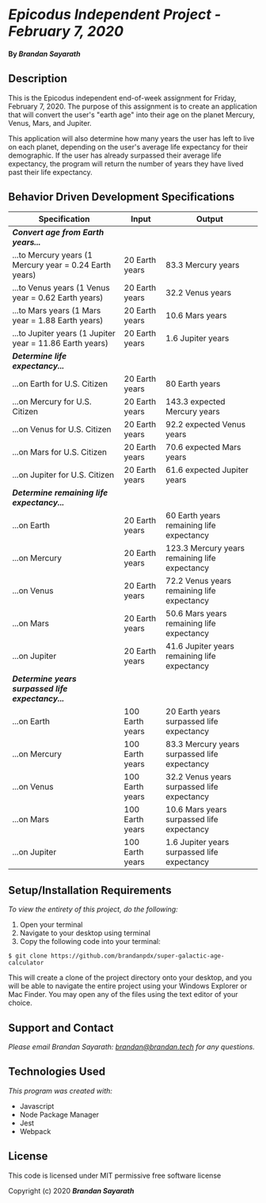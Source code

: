 # _Epicodus Independent Project - February 7, 2020_

#### By _**Brandan Sayarath**_

## Description

This is the Epicodus independent end-of-week assignment for Friday, February 7, 2020.  The purpose of this assignment is to create an application that will convert the user's "earth age" into their age on the planet Mercury, Venus, Mars, and Jupiter.  

This application will also determine how many years the user has left to live on each planet, depending on the user's average life expectancy for their demographic.  If the user has already surpassed their average life expectancy, the program will return the number of years they have lived past their life expectancy. 

## Behavior Driven Development Specifications

| Specification             | Input 	|     Output      |
|-------------------------	|-------	|----------------	|
| ***Convert age from Earth years...*** |
| ...to Mercury years (1 Mercury year = 0.24 Earth years) | 20 Earth years    | 83.3 Mercury years  	|
| ...to Venus years (1 Venus year = 0.62 Earth years) | 20 Earth years   | 32.2 Venus years   	|
| ...to Mars years (1 Mars year = 1.88 Earth years) | 20 Earth years     | 10.6 Mars years  	|
| ...to Jupiter years (1 Jupiter year = 11.86 Earth years) | 20 Earth years    |  1.6 Jupiter years  	|
|***Determine life expectancy...*** |
| ...on Earth for U.S. Citizen  | 20 Earth years   |  80 Earth years 	|
| ...on Mercury for U.S. Citizen  | 20 Earth years   | 143.3 expected Mercury years  	|
| ...on Venus for U.S. Citizen  | 20 Earth years   |   92.2 expected Venus years  	|
| ...on Mars for U.S. Citizen  | 20 Earth years  | 70.6 expected Mars years  	|
| ...on Jupiter for U.S. Citizen  | 20 Earth years  | 61.6 expected Jupiter years  	|
| ***Determine remaining life expectancy...*** |
| ...on Earth  | 20 Earth years   | 60 Earth years remaining life expectancy 	|
| ...on Mercury  | 20 Earth years   | 123.3 Mercury years remaining life expectancy 	|
| ...on Venus  | 20 Earth years   | 72.2 Venus years remaining life expectancy 	|
| ...on Mars  | 20 Earth years   | 50.6 Mars years remaining life expectancy 	|
| ...on Jupiter | 20 Earth years   | 41.6 Jupiter years remaining life expectancy 	|
| ***Determine years surpassed life expectancy...*** |
| ...on Earth  | 100 Earth years   | 20 Earth years surpassed life expectancy 	|
| ...on Mercury  | 100 Earth years   | 83.3 Mercury years surpassed life expectancy 	|
| ...on Venus  | 100 Earth years   | 32.2 Venus years surpassed life expectancy 	|
| ...on Mars  | 100 Earth years   |  10.6 Mars years surpassed life expectancy 	|
| ...on Jupiter | 100 Earth years   | 1.6 Jupiter years surpassed life expectancy 	|




                             	

## Setup/Installation Requirements

*_To view the entirety of this project, do the following:_*

1. Open your terminal  
2. Navigate to your desktop using terminal
3. Copy the following code into your terminal:

```$ git clone https://github.com/brandanpdx/super-galactic-age-calculator```

This will create a clone of the project directory onto your desktop, and you will be able to navigate the entire project using your Windows Explorer or Mac Finder.  You may open any of the files using the text editor of your choice.



## Support and Contact

_Please email Brandan Sayarath: brandan@brandan.tech for any questions._

## Technologies Used

_This program was created with:_

* Javascript
* Node Package Manager
* Jest 
* Webpack

## License

This code is licensed under MIT permissive free software license

Copyright (c) 2020 **_Brandan Sayarath_**

